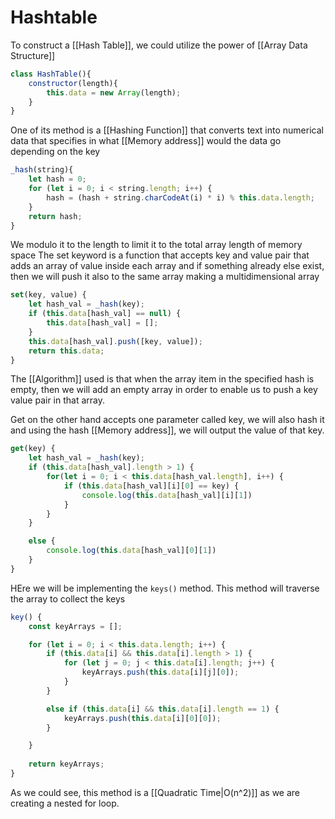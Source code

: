 # Hashtable
To construct a [[Hash Table]], we could utilize the power of [[Array Data Structure]]

```js
class HashTable(){
	constructor(length){
		this.data = new Array(length);
	}
}
```

One of its method is a [[Hashing Function]] that converts text into numerical data that specifies in what [[Memory address]] would the data go depending on the key
```js
_hash(string){
	let hash = 0;
	for (let i = 0; i < string.length; i++) {
		hash = (hash + string.charCodeAt(i) * i) % this.data.length;
	}
	return hash;
}
```

We modulo it to the length to limit it to the total array length of memory space
The set keyword is a function that accepts key and value pair that adds an array of value inside each array and if something already else exist, then we will push it also to the same array making a multidimensional array
```js
set(key, value) {
	let hash_val = _hash(key);
	if (this.data[hash_val] == null) {
		this.data[hash_val] = [];
	}
	this.data[hash_val].push([key, value]);
	return this.data;
}
```

The [[Algorithm]] used is that when the array item in the specified hash is empty, then we will add an empty array in order to enable us to push a key value pair in that array. 

Get on the other hand accepts one parameter called key, we will also hash it and using the hash [[Memory address]], we will output the value of that key.

```js
get(key) {
	let hash_val = _hash(key);
	if (this.data[hash_val].length > 1) {
		for(let i = 0; i < this.data[hash_val.length], i++) {
			if (this.data[hash_val][i][0] == key) {
				console.log(this.data[hash_val][i][1])
			}
		}
	}

	else {
		console.log(this.data[hash_val][0][1])
	}
}
```

HEre we will be implementing the `keys()` method. This method will traverse the array to collect the keys
```js
key() {
	const keyArrays = [];

	for (let i = 0; i < this.data.length; i++) {
		if (this.data[i] && this.data[i].length > 1) {
			for (let j = 0; j < this.data[i].length; j++) {
				keyArrays.push(this.data[i][j][0]);
			}
		}

		else if (this.data[i] && this.data[i].length == 1) {
			keyArrays.push(this.data[i][0][0]);
		}

	}
	
	return keyArrays;
}
```


As we could see, this method is a [[Quadratic Time|O(n^2)]] as we are creating a nested for loop. 